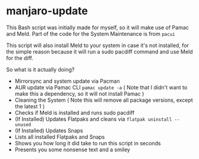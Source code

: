# manjaro-update

This Bash script was initially made for myself, so it will make use of Pamac and Meld. Part of the code for the System Maintenance is from ```pacui```

This script will also install Meld to your system in case it's not installed, for the simple reason because it will run a sudo pacdiff command and use Meld for the diff. 

So what is it actually doing?

  - Mirrorsync and system update via Pacman
  - AUR update via Pamac CLI ```pamac update -a``` ( Note that I didn't want to make this a dependency, so it will not install Pamac )
  - Cleaning the System ( Note this will remove all package versions, except the latest 1 )
  - Checks if Meld is installed and runs sudo pacdiff
  - (If Installed) Updates Flatpaks and cleans via ```flatpak uninstall --unused```
  - (If Installed) Updates Snaps
  - Lists all installed Flatpaks and Snaps
  - Shows you how long it did take to run this script in seconds
  - Presents you some nonsense text and a smiley 

